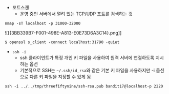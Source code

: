 - 포트스캔
	- 운영 중인 서버에서 열려 있는 TCP/UDP 포트를 검색하는 것
```
nmap -sT localhost -p 31000-32000
```

![[{3BB339B7-F001-498E-A813-E0E73D6A3C14}.png]]
```
$ openssl s_client -connect localhost:31790 -quiet
```
- `ssh -i`
	- ssh 클라이언트가 특정 개인 키 파일을 사용하여 원격 서버에 연결하도록 지시하는 옵션
	- 기본적으로 SSH는 `~/.ssh/id_rsa`와 같은 기본 키 파일을 사용하지만 -i 옵션으로 다른 키 파일을 지정할 수 있게 됨
```
ssh -i ../../tmp/threefiftynine/ssh-rsa.pub bandit17@localhost-p 2220
```

